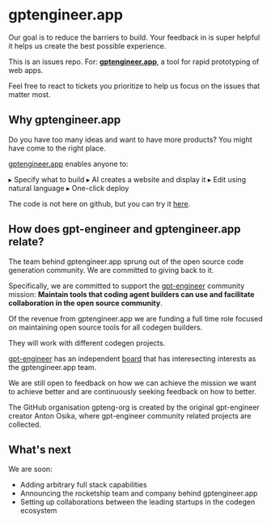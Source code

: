 # gptengineer.app

Our goal is to reduce the barriers to build. Your feedback in is super helpful it helps us create the best possible experience.

This is an issues repo. For: **[gptengineer.app](https://gptengineer.app)**, a tool for rapid prototyping of web apps.

Feel free to react to tickets you prioritize to help us focus on the issues that matter most.

## Why gptengineer.app

Do you have too many ideas and want to have more products? You might have come to the right place.

[gptengineer.app](https://gptengineer.app) enables anyone to:

▸ Specify what to build
▸ AI creates a website and display it
▸ Edit using natural language
▸ One-click deploy

The code is not here on github, but you can try it [here](https://gptengineer.app).


## How does gpt-engineer and gptengineer.app relate?

The team behind gptengineer.app sprung out of the open source code generation community. We are committed to giving back to it.

Specifically, we are committed to support the [gpt-engineer](https://github.com/AntonOsika/gpt-engineer) community mission:
**Maintain tools that coding agent builders can use and facilitate collaboration in the open source community**.

Of the revenue from gptengineer.app we are funding a full time role focused on maintaining open source tools for all codegen builders.

They will work with different codegen projects.

[gpt-engineer](https://github.com/AntonOsika/gpt-engineer) has an independent [board](https://github.com/AntonOsika/gpt-engineer/GOVERNANCE.md) that has interesecting interests as the gptengineer.app team.

We are still open to feedback on how we can achieve the mission we want to achieve better and are continuously seeking feedback on how to better.

The GitHub organisation gpteng-org is created by the original gpt-engineer creator Anton Osika, where gpt-engineer community related projects are collected.


## What's next

We are soon:
- Adding arbitrary full stack capabilities
- Announcing the rocketship team and company behind gptengineer.app
- Setting up collaborations between the leading startups in the codegen ecosystem
